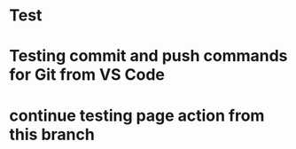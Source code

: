 # Test
# Testing commit and push commands for Git from VS Code
# continue testing page action from this branch
